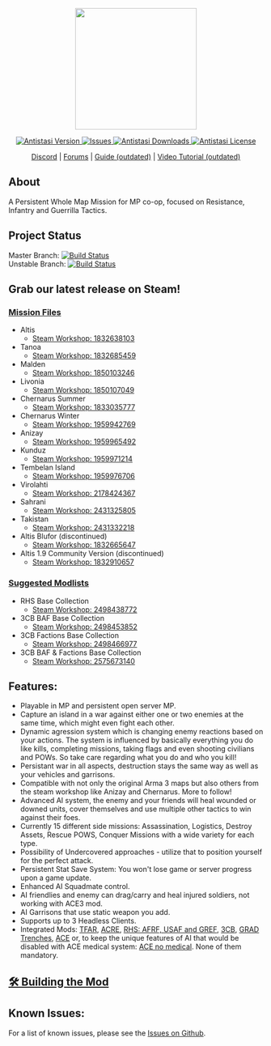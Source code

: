 <div>
<p align="center">
    <img src="https://avatars0.githubusercontent.com/u/53788409?s=200&v=4" width="240">
</p>

<p align="center">
    <a href="https://github.com/official-antistasi-community/A3-Antistasi/releases/latest">
        <img src="https://img.shields.io/badge/Latest_Version-2.5.3-blue.svg?style=flat-square" alt="Antistasi Version">
    </a>
    <a href="https://github.com/official-antistasi-community/A3-Antistasi/issues">
        <img src="https://img.shields.io/github/issues/official-antistasi-community/A3-Antistasi?style=flat-square" alt="Issues">
    </a>
    <a href="https://github.com/official-antistasi-community/A3-Antistasi/releases">
        <img src="https://img.shields.io/github/downloads/official-antistasi-community/A3-Antistasi/total.svg?style=flat-square&label=Downloads" alt="Antistasi Downloads">
    </a>
    <a href="https://github.com/official-antistasi-community/A3-Antistasi/blob/unstable/LICENSE">
        <img src="https://img.shields.io/badge/License-MiT-blue.svg?style=flat-square" alt="Antistasi License">
    </a>
</p>


<p align="center">
    <a href="https://discord.gg/TYDwCRKnKX">Discord</a> | <a href="https://antistasi.net/">Forums</a> | <a href="https://docs.google.com/document/d/1cCptf8Uo-mBHRhIqx1BPznECzgRqwJuj70AGjiI6KOI/">Guide (outdated)</a> | <a href="https://www.youtube.com/watch?v=nebLG3Jhrbk">Video Tutorial (outdated)</a>
</p>
</div>

## About
A Persistent Whole Map Mission for MP co-op, focused on Resistance, Infantry and Guerrilla Tactics.

## Project Status
Master Branch: [![Build Status](https://travis-ci.com/official-antistasi-community/A3-Antistasi.svg?branch=master)](https://travis-ci.com/official-antistasi-community/A3-Antistasi)  
Unstable Branch: [![Build Status](https://travis-ci.com/official-antistasi-community/A3-Antistasi.svg?branch=unstable)](https://travis-ci.com/official-antistasi-community/A3-Antistasi)

## Grab our latest release on Steam!
### [Mission Files](https://steamcommunity.com/id/OfficialAntiStasiCommunity/myworkshopfiles/)
- Altis
    - [Steam Workshop: 1832638103](https://steamcommunity.com/sharedfiles/filedetails/?id=1832638103)
- Tanoa
    - [Steam Workshop: 1832685459](https://steamcommunity.com/sharedfiles/filedetails/?id=1832685459)
- Malden
    - [Steam Workshop: 1850103246](https://steamcommunity.com/sharedfiles/filedetails/?id=1850103246)
- Livonia
    - [Steam Workshop: 1850107049](https://steamcommunity.com/sharedfiles/filedetails/?id=1850107049)
- Chernarus Summer
    - [Steam Workshop: 1833035777](https://steamcommunity.com/sharedfiles/filedetails/?id=1833035777)
- Chernarus Winter
    - [Steam Workshop: 1959942769](https://steamcommunity.com/sharedfiles/filedetails/?id=1959942769)
- Anizay
    - [Steam Workshop: 1959965492](https://steamcommunity.com/sharedfiles/filedetails/?id=1959965492)
- Kunduz
    - [Steam Workshop: 1959971214](https://steamcommunity.com/sharedfiles/filedetails/?id=1959971214)
- Tembelan Island
    - [Steam Workshop: 1959976706](https://steamcommunity.com/sharedfiles/filedetails/?id=1959976706)
- Virolahti
    - [Steam Workshop: 2178424367](https://steamcommunity.com/sharedfiles/filedetails/?id=2178424367)
- Sahrani
    - [Steam Workshop: 2431325805](https://steamcommunity.com/sharedfiles/filedetails/?id=2431325805)
- Takistan
    - [Steam Workshop: 2431332218](https://steamcommunity.com/sharedfiles/filedetails/?id=2431332218)
- Altis Blufor (discontinued)
    - [Steam Workshop: 1832665647](https://steamcommunity.com/sharedfiles/filedetails/?id=1832665647)
- Altis 1.9 Community Version (discontinued)
    - [Steam Workshop: 1832910657](https://steamcommunity.com/sharedfiles/filedetails/?id=1832910657)

### [Suggested Modlists](https://steamcommunity.com/id/OfficialAntiStasiCommunity/myworkshopfiles/?section=collections)
- RHS Base Collection
    - [Steam Workshop: 2498438772](https://steamcommunity.com/sharedfiles/filedetails/?id=2498438772)
- 3CB BAF Base Collection
    - [Steam Workshop: 2498453852](https://steamcommunity.com/sharedfiles/filedetails/?id=2498453852)
- 3CB Factions Base Collection
    - [Steam Workshop: 2498466977](https://steamcommunity.com/sharedfiles/filedetails/?id=2498466977)
- 3CB BAF & Factions Base Collection
    - [Steam Workshop: 2575673140](https://steamcommunity.com/sharedfiles/filedetails/?id=2575673140)

## Features:

- Playable in MP and persistent open server MP.
- Capture an island in a war against either one or two enemies at the same time, which might even fight each other.
- Dynamic agression system which is changing enemy reactions based on your actions. The system is influenced by basically everything you do like kills, completing missions, taking flags and even shooting civilians and POWs. So take care regarding what you do and who you kill!
- Persistant war in all aspects, destruction stays the same way as well as your vehicles and garrisons.
- Compatible with not only the original Arma 3 maps but also others from the steam workshop like Anizay and Chernarus. More to follow!
- Advanced AI system, the enemy and your friends will heal wounded or downed units, cover themselves and use multiple other tactics to win against their foes.
- Currently 15 different side missions: Assassination, Logistics, Destroy Assets, Rescue POWS, Conquer Missions with a wide variety for each type.
- Possibility of Undercovered approaches - utilize that to position yourself for the perfect attack.
- Persistent Stat Save System: You won't lose game or server progress upon a game update.
- Enhanced AI Squadmate control.
- AI friendlies and enemy can drag/carry and heal injured soldiers, not working with ACE3 mod.
- AI Garrisons that use static weapon you add.
- Supports up to 3 Headless Clients.
- Integrated Mods: [TFAR](https://steamcommunity.com/sharedfiles/filedetails/?id=620019431), [ACRE](https://steamcommunity.com/sharedfiles/filedetails/?id=751965892), [RHS: AFRF, USAF and GREF](https://steamcommunity.com/workshop/filedetails/?id=843770737), [3CB](https://steamcommunity.com/sharedfiles/filedetails/?id=1834976313), [GRAD Trenches](https://steamcommunity.com/sharedfiles/filedetails/?id=1224892496&searchtext=grad+trenches), [ACE](https://steamcommunity.com/sharedfiles/filedetails/?id=463939057) or, to keep the unique features of AI that would be disabled with ACE medical system: [ACE no medical](https://steamcommunity.com/sharedfiles/filedetails/?id=2158809703). None of them mandatory.

## [🛠 Building the Mod](https://github.com/official-antistasi-community/A3-Antistasi/wiki/Building-the-Mod)

## Known Issues:
For a list of known issues, please see the [Issues on Github](https://github.com/official-antistasi-community/A3-Antistasi/issues).

